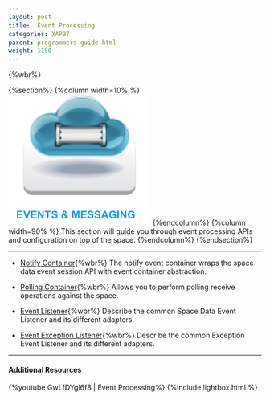 ```yaml
---
layout: post
title:  Event Processing
categories: XAP97
parent: programmers-guide.html
weight: 1150
---
```


{%wbr%}

{%section%}
{%column width=10% %}
![Events-Message.jpg](/attachment_files/subject/Events-Message.png)
{%endcolumn%}
{%column width=90% %}
This section will guide you through event processing APIs and configuration on top of the space.
{%endcolumn%}
{%endsection%}


<hr/>


- [Notify Container](./notify-container.html){%wbr%}
The notify event container wraps the space data event session API with event container abstraction.

- [Polling Container](./polling-container.html){%wbr%}
Allows you to perform polling receive operations against the space.

- [Event Listener](./data-event-listener.html){%wbr%}
Describe the common Space Data Event Listener and its different adapters.

- [Event Exception Listener](./event-exception-handler.html){%wbr%}
Describe the common Exception Event Listener and its different adapters.

<hr/>

#### Additional Resources

{%youtube GwLfDYgl6f8 | Event Processing%}
{%include lightbox.html %}
